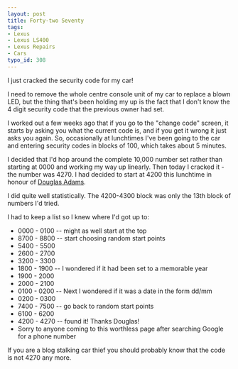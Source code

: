 ```yaml
---
layout: post
title: Forty-two Seventy
tags:
- Lexus
- Lexus LS400
- Lexus Repairs
- Cars
typo_id: 308
---
```

I just cracked the security code for my car!


<!-- read more -->
I need to remove the whole centre console unit of my car to replace a
blown LED, but the thing that's been holding my up is the fact that I don't
know the 4 digit security code that the previous owner had set.

I worked out a few weeks ago that if you go to the "change code" screen,
it starts by asking you what the current code is, and if you get it wrong
it just asks you again. So, occasionally at lunchtimes I've been going to
the car and entering security codes in blocks of 100, which takes about 5
minutes.

I decided that I'd hop around the complete 10,000 number set rather than starting
at 0000 and working my way up linearly. Then today I cracked it - the number was 4270.
I had decided to start at 4200 this lunchtime in honour of
[Douglas Adams](http://en.wikipedia.org/wiki/Douglas_Adams).

I did quite well statistically. The 4200-4300 block was only the 13th block of numbers
I'd tried.

I had to keep a list so I knew where I'd got up to:

* 0000 - 0100 -- might as well start at the top
* 8700 - 8800 -- start choosing random start points
* 5400 - 5500
* 2600 - 2700
* 3200 - 3300
* 1800 - 1900 -- I wondered if it had been set to a memorable year
* 1900 - 2000
* 2000 - 2100
* 0100 - 0200 -- Next I wondered if it was a date in the form dd/mm
* 0200 - 0300
* 7400 - 7500 -- go back to random start points
* 6100 - 6200
* 4200 - 4270 -- found it! Thanks Douglas!
* Sorry to anyone coming to this worthless page after searching Google for a phone number

If you are a blog stalking car thief you should probably know that the code is not 4270 any more.
